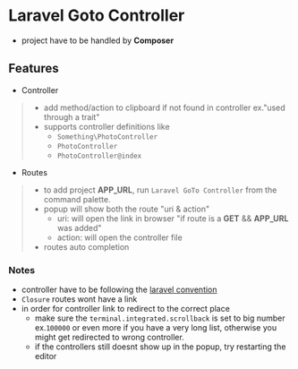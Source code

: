 # Laravel Goto Controller

- project have to be handled by **Composer**

## Features

- Controller

>- add method/action to clipboard if not found in controller ex."used through a trait"
>- supports controller definitions like
>     - `Something\PhotoController`
>     - `PhotoController`
>     - `PhotoController@index`

- Routes

>- to add project **APP_URL**, run `Laravel GoTo Controller` from the command palette.
>- popup will show both the route "uri & action"
>     - uri: will open the link in browser "if route is a **GET** && **APP_URL** was added"
>     - action: will open the controller file
>- routes auto completion

### Notes

- controller have to be following the [laravel convention](https://laravel.com/docs/master/controllers)
- `Closure` routes wont have a link
- in order for controller link to redirect to the correct place
    - make sure the `terminal.integrated.scrollback` is set to big number ex.`100000` or even more if you have a very long list, otherwise you might get redirected to wrong controller.
    - if the controllers still doesnt show up in the popup, try restarting the editor
